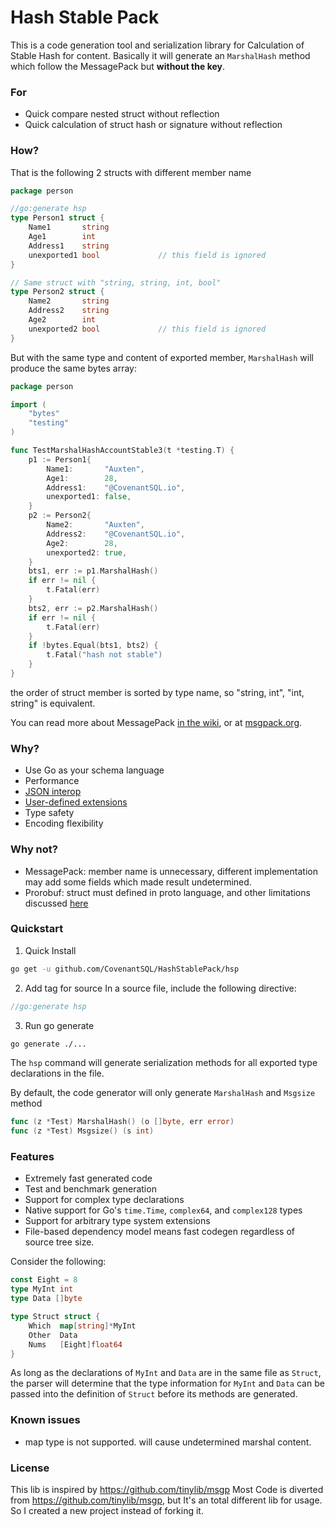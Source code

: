Hash Stable Pack
=======
This is a code generation tool and serialization library for Calculation of Stable Hash for content. Basically it will generate an `MarshalHash` method which follow the MessagePack but **without the key**. 

### For
- Quick compare nested struct without reflection
- Quick calculation of struct hash or signature without reflection

### How?

That is the following 2 structs with different member name

```go
package person

//go:generate hsp
type Person1 struct {
	Name1       string 
	Age1        int    
	Address1    string 
	unexported1 bool             // this field is ignored
}

// Same struct with "string, string, int, bool"
type Person2 struct {
	Name2       string 
	Address2    string 
	Age2        int    
	unexported2 bool             // this field is ignored
}
```

But with the same type and content of exported member, `MarshalHash` will produce the same bytes array:
```go
package person

import (
	"bytes"
	"testing"
)

func TestMarshalHashAccountStable3(t *testing.T) {
	p1 := Person1{
		Name1:       "Auxten",
		Age1:        28,
		Address1:    "@CovenantSQL.io",
		unexported1: false,
	}
	p2 := Person2{
		Name2:       "Auxten",
		Address2:    "@CovenantSQL.io",
		Age2:        28,
		unexported2: true,
	}
	bts1, err := p1.MarshalHash()
	if err != nil {
		t.Fatal(err)
	}
	bts2, err := p2.MarshalHash()
	if err != nil {
		t.Fatal(err)
	}
	if !bytes.Equal(bts1, bts2) {
		t.Fatal("hash not stable")
	}
}
```
the order of struct member is sorted by type name, so "string, int", "int, string" is equivalent.



You can read more about MessagePack [in the wiki](http://github.com/tinylib/msgp/wiki), or at [msgpack.org](http://msgpack.org).

### Why?

- Use Go as your schema language
- Performance
- [JSON interop](http://godoc.org/github.com/tinylib/msgp/msgp#CopyToJSON)
- [User-defined extensions](http://github.com/tinylib/msgp/wiki/Using-Extensions)
- Type safety
- Encoding flexibility

### Why not?

- MessagePack: member name is unnecessary, different implementation may add some fields which made result undetermined.
- Prorobuf: struct must defined in proto language, and other limitations discussed [here](https://gist.github.com/kchristidis/39c8b310fd9da43d515c4394c3cd9510)

### Quickstart

1. Quick Install
```bash
go get -u github.com/CovenantSQL/HashStablePack/hsp
```

2. Add tag for source
In a source file, include the following directive:

```go
//go:generate hsp
```

3. Run go generate
```bash
go generate ./...
```

The `hsp` command will generate serialization methods for all exported type declarations in the file.

By default, the code generator will only generate `MarshalHash` and `Msgsize` method
```go
func (z *Test) MarshalHash() (o []byte, err error)
func (z *Test) Msgsize() (s int)
```


### Features

 - Extremely fast generated code
 - Test and benchmark generation
 - Support for complex type declarations
 - Native support for Go's `time.Time`, `complex64`, and `complex128` types 
 - Support for arbitrary type system extensions
 - File-based dependency model means fast codegen regardless of source tree size.

Consider the following:
```go
const Eight = 8
type MyInt int
type Data []byte

type Struct struct {
	Which  map[string]*MyInt 
	Other  Data              
	Nums   [Eight]float64    
}
```
As long as the declarations of `MyInt` and `Data` are in the same file as `Struct`, the parser will determine that the type information for `MyInt` and `Data` can be passed into the definition of `Struct` before its methods are generated.

### Known issues
- map type is not supported. will cause undetermined marshal content.

### License

This lib is inspired by https://github.com/tinylib/msgp
Most Code is diverted from https://github.com/tinylib/msgp, but It's an total different lib for usage. So I created a new project instead of forking it.


